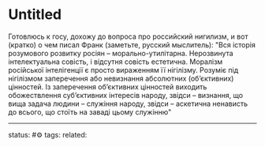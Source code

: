 # Untitled
Готовлюсь к госу, дохожу до вопроса про российский нигилизм, и вот (кратко) о чем писал Франк (заметьте, русский мыслитель): "Вся історія розумового розвитку росіян – морально-утилітарна. Нерозвинута інтелектуальна совість, і відсутня совість естетична. Моралізм російської інтелігенції є просто вираженням її нігілізму. Розуміє під нігілізмом заперечення або невизнання абсолютних (об’єктивних) цінностей. Із заперечення об’єктивних цінностей виходить обожествлення суб’єктивних інтересів народу, звідси – визнання, що вища задача людини – служіння народу, звідси – аскетична ненависть до всього, що стоїть на заваді цьому служінню"


---
status: #⚙️ 
tags: 
related: 
